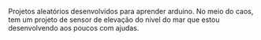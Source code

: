 Projetos aleatórios desenvolvidos para aprender arduino. No meio do caos, tem um projeto de sensor de elevação do nivel do mar que estou desenvolvendo aos poucos com ajudas.
